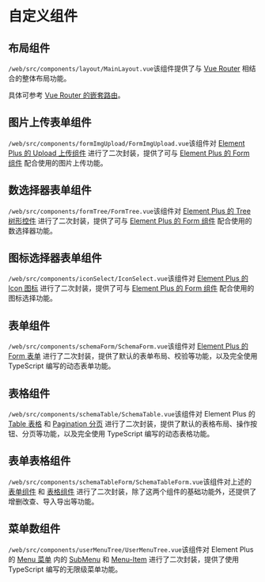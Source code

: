 # 自定义组件

## 布局组件

`/web/src/components/layout/MainLayout.vue`该组件提供了与 [Vue Router](https://router.vuejs.org/zh/) 相结合的整体布局功能。

具体可参考 [Vue Router 的嵌套路由](https://router.vuejs.org/zh/guide/essentials/nested-routes.html)。

## 图片上传表单组件

`/web/src/components/formImgUpload/FormImgUpload.vue`该组件对 [Element Plus 的 Upload 上传组件](https://element-plus.org/zh-CN/component/upload.html) 进行了二次封装，提供了可与 [Element Plus 的 Form 组件](https://element-plus.org/zh-CN/component/form.html) 配合使用的图片上传功能。

## 数选择器表单组件

`/web/src/components/formTree/FormTree.vue`该组件对 [Element Plus 的 Tree 树形控件](https://element-plus.org/zh-CN/component/tree.html) 进行了二次封装，提供了可与 [Element Plus 的 Form 组件](https://element-plus.org/zh-CN/component/form.html) 配合使用的数选择器功能。

## 图标选择器表单组件

`/web/src/components/iconSelect/IconSelect.vue`该组件对 [Element Plus 的 Icon 图标](https://element-plus.org/zh-CN/component/icon.html) 进行了二次封装，提供了可与 [Element Plus 的 Form 组件](https://element-plus.org/zh-CN/component/form.html) 配合使用的图标选择功能。

## 表单组件

`/web/src/components/schemaForm/SchemaForm.vue`该组件对 [Element Plus 的 Form 表单](https://element-plus.org/zh-CN/component/form.html) 进行了二次封装，提供了默认的表单布局、校验等功能，以及完全使用 TypeScript 编写的动态表单功能。

## 表格组件

`/web/src/components/schemaTable/SchemaTable.vue`该组件对 Element Plus 的 [Table 表格](https://element-plus.org/zh-CN/component/table.html) 和 [Pagination 分页](https://element-plus.org/zh-CN/component/pagination.html) 进行了二次封装，提供了默认的表格布局、操作按钮、分页等功能，以及完全使用 TypeScript 编写的动态表格功能。

## 表单表格组件

`/web/src/components/schemaTableForm/SchemaTableForm.vue`该组件对上述的 [表单组件](./component/#表单组件) 和 [表格组件](./component/#表格组件) 进行了二次封装，除了这两个组件的基础功能外，还提供了增删改查、导入导出等功能。

## 菜单数组件

`/web/src/components/userMenuTree/UserMenuTree.vue`该组件对 Element Plus 的 [Menu 菜单](https://element-plus.org/zh-CN/component/menu.html) 内的 [SubMenu](https://element-plus.org/zh-CN/component/menu.html#submenu-api) 和 [Menu-Item](https://element-plus.org/zh-CN/component/menu.html#menu-item-api) 进行了二次封装，提供了使用 TypeScript 编写的无限级菜单功能。
